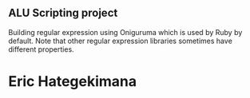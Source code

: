 ## ALU Scripting project


Building regular expression using Oniguruma which is used by Ruby by default. Note that other regular expression libraries sometimes have different properties.





# Eric Hategekimana
